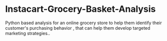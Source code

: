 # Instacart-Grocery-Basket-Analysis
Python based analysis for an online grocery store to help them identify their customer's purchasing behavior , that can help them develop targeted marketing strategies..
